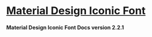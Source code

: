 # [Material Design Iconic Font](http://zavoloklom.github.io/material-design-iconic-font)
#### Material Design Iconic Font Docs version 2.2.1
